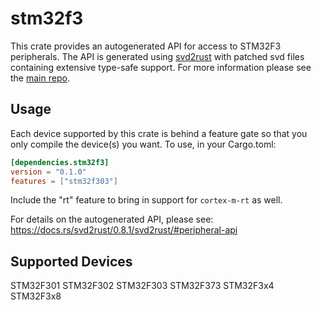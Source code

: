 # stm32f3
This crate provides an autogenerated API for access to STM32F3 peripherals.
The API is generated using [svd2rust] with patched svd files containing
extensive type-safe support. For more information please see the [main repo].

[svd2rust]: https://github.com/japaric/svd2rust
[main repo]: https://github.com/adamgreig/stm32-rs

## Usage
Each device supported by this crate is behind a feature gate so that you only
compile the device(s) you want. To use, in your Cargo.toml:

```toml
[dependencies.stm32f3]
version = "0.1.0"
features = ["stm32f303"]
```

Include the "rt" feature to bring in support for `cortex-m-rt` as well.

For details on the autogenerated API, please see:
https://docs.rs/svd2rust/0.8.1/svd2rust/#peripheral-api

## Supported Devices
STM32F301
STM32F302
STM32F303
STM32F373
STM32F3x4
STM32F3x8
